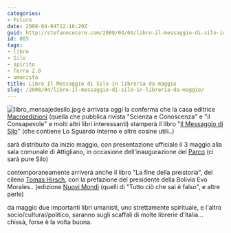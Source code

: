```yaml
---
categories:
- Futuro
date: 2008-04-04T12:16:29Z
guid: http://stefanocecere.com/2008/04/04/libro-il-messaggio-di-silo-in-libreria-da-maggio/
id: 805
tags:
- libro
- Silo
- spirito
- Terra 2.0
- umanista
title: Libro Il Messaggio di Silo in libreria da maggio
slug: /2008/04/libro-il-messaggio-di-silo-in-libreria-da-maggio/
---
```


<img src='http://stefanocecere.com/wp-content/uploads/sites/3/2008/04/libro_mensajedesilo.jpg' alt='libro_mensajedesilo.jpg' align="left" />è arrivata oggi la conferma che la casa editrice [Macroedizioni](http://www.macroedizioni.it/) (quella che pubblica rivista "Scienza e Conoscenza" e "il Consapevole" e molti altri libri interessanti) stamperà il libro "[Il Messaggio di Silo](http://www.silo.net)" (che contiene Lo Sguardo Interno e altre cosine utili..)

sarà distribuito da inizio maggio, con presentazione ufficiale il 3 maggio alla sala comunale di Attigliano, in occasione dell'inaugurazione del [Parco](http://www.parcoattigliano.eu) (ci sarà pure Silo)

contemporaneamente arriverà anche il libro "La fine della preistoria", del cileno [Tomas Hirsch](http://www.tomashirsch.org), con la prefazione del presidente della Bolivia Evo Morales.. (edizione [Nuovi Mondi](http://www.nuovimondi.info/) (quelli di "Tutto ciò che sai è falso", e altre perle)

da maggio due importanti libri umanisti, uno strettamente spirituale, e l'altro socio/cultural/politico, saranno sugli scaffali di molte librerie d'italia… chissà, forse è la volta buona.